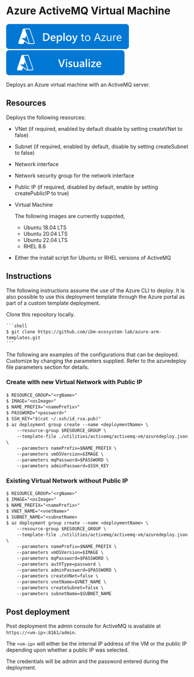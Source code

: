 # Azure ActiveMQ Virtual Machine

[![Deploy To Azure](https://raw.githubusercontent.com/Azure/azure-quickstart-templates/master/1-CONTRIBUTION-GUIDE/images/deploytoazure.svg?sanitize=true)](https://portal.azure.com/#create/Microsoft.Template/uri/https%3A%2F%2Fraw.githubusercontent.com%2Fibm-ecosystem-lab%2Fazure-arm-templates%2Fmain%2Futilities%2Factivemq%2Factivemq-vm%2Fazuredeploy.json)
[![Visualize](https://raw.githubusercontent.com/Azure/azure-quickstart-templates/master/1-CONTRIBUTION-GUIDE/images/visualizebutton.svg?sanitize=true)](http://armviz.io/#/?load=https%3A%2F%2Fraw.githubusercontent.com%2Fibm-ecosystem-lab%2Fazure-arm-templates%2Fmain%2Futilities%2Factivemq%2Factivemq-vm%2Fazuredeploy.json)

Deploys an Azure virtual machine with an ActiveMQ server.

## Resources

Deploys the following resources:
- VNet (if required, enabled by default disable by setting createVNet to false)
- Subnet (if required, enabled by default, disable by setting createSubnet to false)
- Network interface
- Network security group for the network interface
- Public IP (if required, disabled by default, enable by setting createPublicIP to true)
- Virtual Machine

    The following images are currently suppoted,
    - Ubuntu 18.04 LTS
    - Ubuntu 20.04 LTS
    - Ubuntu 22.04 LTS
    - RHEL 8.6
- Either the install script for Ubuntu or RHEL versions of ActiveMQ

## Instructions

The following instructions assume the use of the Azure CLI to deploy. It is also possible to use this deployment template through the Azure portal as part of a custom template deployment. 

Clone this repository locally.

    ```shell
    $ git clone https://github.com/ibm-ecosystem-lab/azure-arm-templates.git
    ```

The following are examples of the configurations that can be deployed. Customize by changing the parameters supplied. Refer to the azuredeploy file parameters section for details.

### Create with new Virtual Network with Public IP

```shell
$ RESOURCE_GROUP="<rgName>"
$ IMAGE="<osImage>"
$ NAME_PREFIX="<namePrefix>"
$ PASSWORD="<password>"
$ SSH_KEY="$(cat ~/.ssh/id_rsa.pub)"
$ az deployment group create --name <deploymentName> \
    --resource-group $RESOURCE_GROUP \
    --template-file ./utilities/activemq/activemq-vm/azuredeploy.json \
    --parameters namePrefix=$NAME_PREFIX \
    --parameters vmOSVersion=$IMAGE \
    --parameters mqPassword=$PASSWORD \
    --parameters adminPassword=$SSH_KEY
```

### Existing Virtual Network without Public IP

```shell
$ RESOURCE_GROUP="<rgName>"
$ IMAGE="<osImage>"
$ NAME_PREFIX="<namePrefix>"
$ VNET_NAME="<vnetName>"
$ SUBNET_NAME="<subnetName>
$ az deployment group create --name <deploymentName> \
    --resource-group $RESOURCE_GROUP \
    --template-file ./utilities/activemq/activemq-vm/azuredeploy.json \
    --parameters namePrefix=$NAME_PREFIX \
    --parameters vmOSVersion=$IMAGE \
    --parameters mqPassword=$PASSWORD \
    --parameters authType=password \
    --parameters adminPassword=$PASSWORD \
    --parameters createVNet=false \
    --parameters vnetName=$VNET_NAME \
    --parameters createSubnet=false \
    --parameters subnetName=$SUBNET_NAME
```

## Post deployment

Post deployment the admin console for ActiveMQ is available at `https://<vm-ip>:8161/admin`.
    
The `<vm-ip>` will either be the internal IP address of the VM or the public IP depending upon whether a public IP was selected.

The credentials will be admin and the password entered during the deployment.